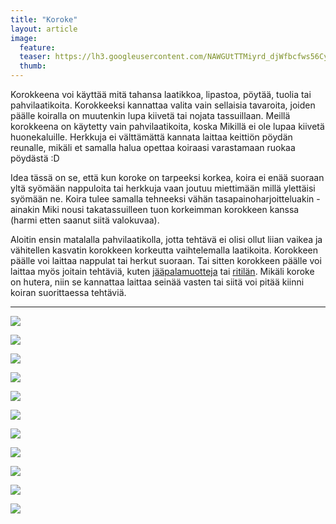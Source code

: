 ```yaml
---
title: "Koroke"
layout: article
image:
  feature:
  teaser: https://lh3.googleusercontent.com/NAWGUtTTMiyrd_djWfbcfws56CyqpL-774PlpNhOVolhpkwiwwFWoOXJPBo3mL5pCF9QdwkLv9m1bwdJgOCQqhQCDGYfMi4C_GB2w5Qf8CozQoaDq5NoJDTxdvX5K_gxPWVaw7upHCBuiEQzi-jh6yjxEOEkosoDJBmdhTyLak_3Pv6PWX_NXs1_2XTVF3Evucoyc90PeHPsp-aTeuF0kgKqfEMgHTlHFzo5b5ljHudTeWLPVk4DJh9fFZF4D3puxv0zXwiq9aGh7HEguI0ft0KMNvFLFxV14SvUo1QcKLSuzoIR4mdWCK1iMXspCnY-NctKJ5896onkbfSq1mnaNDETj65akJm9fZvHK-7UxD_giq6SWoy6nHqH2tZD4ngwAzdhcSLdLLFnxb7fHeUriJIn6eZ2PtxtovgoWJS-BGKc9uPzPRIJHaJ9IVfVmLtnz2lvzTnAAyYPhT_DLP1TpChGTasiBc6JFWDqH5TsmhxGlPCBNfXuTSHH6Uc0ET-TclDhU2csTow3fzHUyqnuN2dprVgevR_8SrlZwam38fQ=w245
  thumb:
---
```


Korokkeena voi käyttää mitä tahansa laatikkoa, lipastoa, pöytää, tuolia tai pahvilaatikoita. Korokkeeksi kannattaa valita vain sellaisia tavaroita, joiden päälle koiralla on muutenkin lupa kiivetä tai nojata tassuillaan. Meillä korokkeena on käytetty vain pahvilaatikoita, koska Mikillä ei ole lupaa kiivetä huonekaluille. Herkkuja ei välttämättä kannata laittaa keittiön pöydän reunalle, mikäli et samalla halua opettaa koiraasi varastamaan ruokaa pöydästä :D

Idea tässä on se, että kun koroke on tarpeeksi korkea, koira ei enää suoraan yltä syömään nappuloita tai herkkuja vaan joutuu miettimään millä ylettäisi syömään ne. Koira tulee samalla tehneeksi vähän tasapainoharjoitteluakin - ainakin Miki nousi takatassuilleen tuon korkeimman korokkeen kanssa (harmi etten saanut siitä valokuvaa).

Aloitin ensin matalalla pahvilaatikolla, jotta tehtävä ei olisi ollut liian vaikea ja vähitellen kasvatin korokkeen korkeutta vaihtelemalla laatikoita. Korokkeen päälle voi laittaa nappulat tai herkut suoraan. Tai sitten korokkeen päälle voi laittaa myös joitain tehtäviä, kuten [jääpalamuotteja](http://minimuutti.com/aktivointi/jaapalamuotit/) tai [ritilän](http://minimuutti.com/aktivointi/ritila/). Mikäli koroke on hutera, niin se kannattaa laittaa seinää vasten tai siitä voi pitää kiinni koiran suorittaessa tehtäviä.

---

[![](https://lh3.googleusercontent.com/GpFGy4mBJUdWdbYCAW5gxO35dDAX4nkCyMgyzhcXB48tpSrZmBdLrf1KXgs9sK0NTkDtK1MFmXRHxGfQkxnZzyCEeeEOB2wunwe1NmMP7Zago66ARcK9OeY_rchkbEB8QYAPC6B-hWCG7_lGlK3ESywwnwG4u2GTFBsN5ah_trx9yy5gJukpuA2gU65LkmZjptKxsLmXtH0TNG_KcrUi5T6p3QOKfCP1YJwMAMzq4Z7irxacwpVbTYqVuPibgs5RVoHz18JqlIlqPH8G8nTTaEos3MC5A8fN_hHtrkWqU78j-BOG44Jwk1cZMMyhcango619JJhRGLUIhaT23SR0EXKfcHVM_-MhO4fecU3bjhy5qYLZD05XfZOWLMH-_X3zDh8USYwLx_pYjiZxRgLPfEnlMy9zBRma42fN4djtKh_16MwvuIdZ-qTv36Yeaxosdx_IqFgjtw3O0AePpY8Wt1XjMhr4RpQt7ohnqDmJbLhmgRunugMWFkrvfbg3Er8Xd0saFvBakVbUN34HfHHq49dZ_RD2p8nO4E6KH0V5Ec4=w800)](https://lh3.googleusercontent.com/GpFGy4mBJUdWdbYCAW5gxO35dDAX4nkCyMgyzhcXB48tpSrZmBdLrf1KXgs9sK0NTkDtK1MFmXRHxGfQkxnZzyCEeeEOB2wunwe1NmMP7Zago66ARcK9OeY_rchkbEB8QYAPC6B-hWCG7_lGlK3ESywwnwG4u2GTFBsN5ah_trx9yy5gJukpuA2gU65LkmZjptKxsLmXtH0TNG_KcrUi5T6p3QOKfCP1YJwMAMzq4Z7irxacwpVbTYqVuPibgs5RVoHz18JqlIlqPH8G8nTTaEos3MC5A8fN_hHtrkWqU78j-BOG44Jwk1cZMMyhcango619JJhRGLUIhaT23SR0EXKfcHVM_-MhO4fecU3bjhy5qYLZD05XfZOWLMH-_X3zDh8USYwLx_pYjiZxRgLPfEnlMy9zBRma42fN4djtKh_16MwvuIdZ-qTv36Yeaxosdx_IqFgjtw3O0AePpY8Wt1XjMhr4RpQt7ohnqDmJbLhmgRunugMWFkrvfbg3Er8Xd0saFvBakVbUN34HfHHq49dZ_RD2p8nO4E6KH0V5Ec4=s0)

[![](https://lh3.googleusercontent.com/Ue2XGR2Pua5ghXAFcB0mIq_2yxOU6C359DT6H84ZSHHvN-ZjCmp0VRDTAq9jf_AASbS85hyD_4YxBoP-7fQ1pHntN9Lw3Vc0HxO-Xo2qDUZ8TFsvikcVUVLrQp7XVTuDdaiewLHDI_9-moEyG6NAJy9HCD0OK9D3k3h7KIArpTBIGSNghgC_9zUa3jaN8uI_kGFwGytxx5K8vqP6H_ihvD6FUTI0KDi4W1IzdllQCAHhkFtASrTkB8lQn6eIZKxNSVa_NW1Vxk8iPGwNFrCBQ4paJYSgjuhtKWlgS_DNBjP6ocjODOansQLe3yNtVmWA9v3OW-wlaV156vDcRsld6OuoXtwIbbSunJ2AhylRepv3FRCqfCengxbh31OuvN4PG5MUcdKeQFIXu7iw5XwZwfhDOLmbUnGtaoKc-Ul7Y_3nDc0PDjAScvxYoAtn1GfGaGA2JufZ08xPuc50En3n6pTEFMBB1V_UbSxAPExT5cOBpJLP6N39HfLlMsmjgHucY_ONgndufFNxu3jrUxlqQishL1GTfBO78OBn3_Tpxd8=w800)](https://lh3.googleusercontent.com/Ue2XGR2Pua5ghXAFcB0mIq_2yxOU6C359DT6H84ZSHHvN-ZjCmp0VRDTAq9jf_AASbS85hyD_4YxBoP-7fQ1pHntN9Lw3Vc0HxO-Xo2qDUZ8TFsvikcVUVLrQp7XVTuDdaiewLHDI_9-moEyG6NAJy9HCD0OK9D3k3h7KIArpTBIGSNghgC_9zUa3jaN8uI_kGFwGytxx5K8vqP6H_ihvD6FUTI0KDi4W1IzdllQCAHhkFtASrTkB8lQn6eIZKxNSVa_NW1Vxk8iPGwNFrCBQ4paJYSgjuhtKWlgS_DNBjP6ocjODOansQLe3yNtVmWA9v3OW-wlaV156vDcRsld6OuoXtwIbbSunJ2AhylRepv3FRCqfCengxbh31OuvN4PG5MUcdKeQFIXu7iw5XwZwfhDOLmbUnGtaoKc-Ul7Y_3nDc0PDjAScvxYoAtn1GfGaGA2JufZ08xPuc50En3n6pTEFMBB1V_UbSxAPExT5cOBpJLP6N39HfLlMsmjgHucY_ONgndufFNxu3jrUxlqQishL1GTfBO78OBn3_Tpxd8=s0)

[![](https://lh3.googleusercontent.com/EfYzePuyLbKltOWupJrZj9qId3F4fXLqsq7MJjAnxws_dD5gqgDedxo3Yh6Kl-a96IQ7Ralgt3iQ5Vvad5pY_6rfz5kEp6skE6YJHtwRZl_GFwiLuwi78AAFCN9mgw5AwX3gUAglOpKvCQdOTeMEtcUksw9PvQeegsuPhuP7sYAfwXmhr3OgKgTcYnD5ij_ZbjRKCdwQgpJdxgSrPtXUBPjpOjxkSDWrsEm9wErgLd8UTXUOib-YZzO8tJnh_cXcaDcQstgk8ctezYgM9r69EDTuCy9BZlPa0ZBEGkAYx42Wu3gvKmyoUJE_cxqvOMQ1fAjzOuwP7vaPTcZYFrYXRKForAe2_fN32f9u2DQesRzwSKmmzqtu5B17DAMvDLLbtAathN8av9mAurFkGzDNKvNklH-Quq0I2aKO1oJiIF8fgZeQPcBgFVIy3eNiFHeDYWeNznVvxKFr0FLTouz2Uw5SW3r88p8kBj9ZzbufyBK4QdWLojDsYhaaDpTPD8A25zQ_JUyCUstJdHz1bDElUq_MkR_wI-zxodAyVYYwA-Y=800)](https://lh3.googleusercontent.com/EfYzePuyLbKltOWupJrZj9qId3F4fXLqsq7MJjAnxws_dD5gqgDedxo3Yh6Kl-a96IQ7Ralgt3iQ5Vvad5pY_6rfz5kEp6skE6YJHtwRZl_GFwiLuwi78AAFCN9mgw5AwX3gUAglOpKvCQdOTeMEtcUksw9PvQeegsuPhuP7sYAfwXmhr3OgKgTcYnD5ij_ZbjRKCdwQgpJdxgSrPtXUBPjpOjxkSDWrsEm9wErgLd8UTXUOib-YZzO8tJnh_cXcaDcQstgk8ctezYgM9r69EDTuCy9BZlPa0ZBEGkAYx42Wu3gvKmyoUJE_cxqvOMQ1fAjzOuwP7vaPTcZYFrYXRKForAe2_fN32f9u2DQesRzwSKmmzqtu5B17DAMvDLLbtAathN8av9mAurFkGzDNKvNklH-Quq0I2aKO1oJiIF8fgZeQPcBgFVIy3eNiFHeDYWeNznVvxKFr0FLTouz2Uw5SW3r88p8kBj9ZzbufyBK4QdWLojDsYhaaDpTPD8A25zQ_JUyCUstJdHz1bDElUq_MkR_wI-zxodAyVYYwA-Y=s0)

[![](https://lh3.googleusercontent.com/NAldMRdHgfaSLwURRiN6jgXO1mAeWz5kUc9s2-m0xYid2GHTcfHhq2jISMtndoPCfH-sMe3zBUEMIaBVDH-767iQmooH7Q1HUz37z6DhuZoY5R9YvcyR82Cj-f-xkfA1Ems5JzHNuY85qWKme6CWsHpvBMHLM9mn2izoN60wMdq7EgKRKLy5gNpC_a60wt2ZGQ_s6fWlFiqLdvrMHssZSLtg4QXFQlEXvzIw3VYrnqohE5MuH8IQ2-xefHeJYuP276GvDLIicJTkARd4gnuxJKBUlymcza4NEifANANT_KicfXOTsev8DxEPiLws3ltjDq0mQ2sBZ2A3xZQokVq0fEubeEXGhkDZ8bx8BFvP6Wzlcwewlph9qR6sch_E18ff_eD-FEFaa3KDyv4bc--kqCVyDhWHNkPZYdWQ0cCMfL93olJVMatFKhOqpNxgqzlncxtSQxqDKaN4G14-sKrggkdRwQjBqfJr7dlFfJ4FxpodUeG1UnQ8h7_2AytBvAfm9NVc2dG-DVcVzwlWoqTW7cWofPXUy2STvvZsS4_cejU=w800)](https://lh3.googleusercontent.com/NAldMRdHgfaSLwURRiN6jgXO1mAeWz5kUc9s2-m0xYid2GHTcfHhq2jISMtndoPCfH-sMe3zBUEMIaBVDH-767iQmooH7Q1HUz37z6DhuZoY5R9YvcyR82Cj-f-xkfA1Ems5JzHNuY85qWKme6CWsHpvBMHLM9mn2izoN60wMdq7EgKRKLy5gNpC_a60wt2ZGQ_s6fWlFiqLdvrMHssZSLtg4QXFQlEXvzIw3VYrnqohE5MuH8IQ2-xefHeJYuP276GvDLIicJTkARd4gnuxJKBUlymcza4NEifANANT_KicfXOTsev8DxEPiLws3ltjDq0mQ2sBZ2A3xZQokVq0fEubeEXGhkDZ8bx8BFvP6Wzlcwewlph9qR6sch_E18ff_eD-FEFaa3KDyv4bc--kqCVyDhWHNkPZYdWQ0cCMfL93olJVMatFKhOqpNxgqzlncxtSQxqDKaN4G14-sKrggkdRwQjBqfJr7dlFfJ4FxpodUeG1UnQ8h7_2AytBvAfm9NVc2dG-DVcVzwlWoqTW7cWofPXUy2STvvZsS4_cejU=s0)

[![](https://lh3.googleusercontent.com/dd-xMvEZQUzQLVj15pZ_CHLI1jVWJGFKf2M_dX7r-14lwBMV7YRThi1lX4kiWglhg9SIObhHwF6590q-7hEohigTH-sAXpLzTfhpUgX8jjhjmrjRdOuYLQQu_eAZEZqvGPlYKRzH5mbzTbernYo3PULeVWAf3A4gDn2XKCoCZFTAo5S_WPPNMYzHCjUWJfoWpQbOIjupx8kGet0_wrRXrKAuH0qDHhoLll32HYUlbuDXUlosDlGuBgP7_5tlOv_C9ffV28oNQhKPRjpiwwZMTLqz3XFM19miMfBkNntrqMJ4HG-loDY3Kw2vEUYX2oz498_0SFDVHbOf_fBNEgve7k8ZLHDX0bs3tL1l813jk2uzJjwRhty6FYlBkE59lTmxuyi8iowmjjnQysePPSdwuYQQbttpEjFSF2FzMX7JRBWEn_DQSx7cBT_yu-Rgj1al5Ak9wxl5EupzWImjAh42q5wiFwCGflQ_GkdopKp1QrNJOLe9Ec5JrFoAQDGBSlEl5gRt7UmSd8fNpiGTuBMLiBUvZ0cje57HbxKnV9xWvq0=w800)](https://lh3.googleusercontent.com/dd-xMvEZQUzQLVj15pZ_CHLI1jVWJGFKf2M_dX7r-14lwBMV7YRThi1lX4kiWglhg9SIObhHwF6590q-7hEohigTH-sAXpLzTfhpUgX8jjhjmrjRdOuYLQQu_eAZEZqvGPlYKRzH5mbzTbernYo3PULeVWAf3A4gDn2XKCoCZFTAo5S_WPPNMYzHCjUWJfoWpQbOIjupx8kGet0_wrRXrKAuH0qDHhoLll32HYUlbuDXUlosDlGuBgP7_5tlOv_C9ffV28oNQhKPRjpiwwZMTLqz3XFM19miMfBkNntrqMJ4HG-loDY3Kw2vEUYX2oz498_0SFDVHbOf_fBNEgve7k8ZLHDX0bs3tL1l813jk2uzJjwRhty6FYlBkE59lTmxuyi8iowmjjnQysePPSdwuYQQbttpEjFSF2FzMX7JRBWEn_DQSx7cBT_yu-Rgj1al5Ak9wxl5EupzWImjAh42q5wiFwCGflQ_GkdopKp1QrNJOLe9Ec5JrFoAQDGBSlEl5gRt7UmSd8fNpiGTuBMLiBUvZ0cje57HbxKnV9xWvq0=s0)

[![](https://lh3.googleusercontent.com/JUWG8QGiSP4hbRBGEMeY-49LsORpsgFp12Dd5lEaKzk1OWu4vCGmKkY93jHsvl_SjIyDUTRntJgMHtzOM1tXDQiuCK7CStDLzKumkeCvxIrJwc6QToGdPM5kVxOOLTTgHJiDHzKVzihEnUJ144IFy4fLjiKgQvc_qYVAMVAJj4cv_k8F30hN5AbjQvW5dxsAS6HlhHLSCmJLdkw1OCiw7zy-Xx9rAGQAkRW27GwaYslI_YE5EN20YMUEf81rMvFiFtmQe7XmUOqkn6sUgdbs8lo73G6bOopSJXGjLVztYsPAnrVptrSknSfqX-GnKUbGZV9K9Fv0Yf_smGuTFpEDwSMEgmT6q5aRmWcg7fCjuakMRqiPMM-ad-USZxBWYyoaN7jR-OOaZNiJWClgNfJRYHSEY7flYRrC_rvChJW1bgVNgVQKNP7Z7qsFqxe-kSSlm67P5blMbIyDDOgsNYEn766PjrIniGnJvIUnYlnydNDlhAUMP9Gm4Y3SWw2BJlnZoF5327-6LOoIXSDtXgKtFRmUtoeis5o8reLKYOLdfY8=w800)](https://lh3.googleusercontent.com/JUWG8QGiSP4hbRBGEMeY-49LsORpsgFp12Dd5lEaKzk1OWu4vCGmKkY93jHsvl_SjIyDUTRntJgMHtzOM1tXDQiuCK7CStDLzKumkeCvxIrJwc6QToGdPM5kVxOOLTTgHJiDHzKVzihEnUJ144IFy4fLjiKgQvc_qYVAMVAJj4cv_k8F30hN5AbjQvW5dxsAS6HlhHLSCmJLdkw1OCiw7zy-Xx9rAGQAkRW27GwaYslI_YE5EN20YMUEf81rMvFiFtmQe7XmUOqkn6sUgdbs8lo73G6bOopSJXGjLVztYsPAnrVptrSknSfqX-GnKUbGZV9K9Fv0Yf_smGuTFpEDwSMEgmT6q5aRmWcg7fCjuakMRqiPMM-ad-USZxBWYyoaN7jR-OOaZNiJWClgNfJRYHSEY7flYRrC_rvChJW1bgVNgVQKNP7Z7qsFqxe-kSSlm67P5blMbIyDDOgsNYEn766PjrIniGnJvIUnYlnydNDlhAUMP9Gm4Y3SWw2BJlnZoF5327-6LOoIXSDtXgKtFRmUtoeis5o8reLKYOLdfY8=s0)

[![](https://lh3.googleusercontent.com/EtXkaSUb-busLZEvCa5mUJl-p-8th3H5QRA2Or-oHjCUa-Y3R0RQ6If4cXhai8yFBVVqJVWrCoEQTkRWfw4SZ1P1Fr8TpZValmVutb9XPcAojfi_mCDthAuAi1CX8h8RW_dEXvj0JUNwtSd-Qcs83HSnLphoPv3YQmQVGJ3ZDl5VQyZVF9wySHzmUQdWOqY12AvLYFH2d1C5Dyc5neRx99OPhConxAKDc7chgDh8op7i1ojtR-7_dcuip4WGvlfSZvGdwNG-LsdVp5E8kaxvmiVBzl75OEFJiWtqPfPCq2kE5q4WX170aeNafeC4INAWVBHQrraR8jaGEmMjq9bOOCS14MePPsceT4Vl4QTM2JWOD2TDAAvzAwn9I9uzZTsDZ2K3zf8UBlQ7uWD1_3Iy_qCw7mPnTJtPeCke-17PwifCi17rbe-sXO9PUV22TyVMLZBjdRe2LigSPgZfyb-n1ft-3rrhpBNs-3rMjsyp-GH2WLWuUNDjtMm1iAjKOr5Qm3sW5ZJmlBAQ0jMVjJlWhczqNCsagwUPmzGulQa6tYI=w800)](https://lh3.googleusercontent.com/EtXkaSUb-busLZEvCa5mUJl-p-8th3H5QRA2Or-oHjCUa-Y3R0RQ6If4cXhai8yFBVVqJVWrCoEQTkRWfw4SZ1P1Fr8TpZValmVutb9XPcAojfi_mCDthAuAi1CX8h8RW_dEXvj0JUNwtSd-Qcs83HSnLphoPv3YQmQVGJ3ZDl5VQyZVF9wySHzmUQdWOqY12AvLYFH2d1C5Dyc5neRx99OPhConxAKDc7chgDh8op7i1ojtR-7_dcuip4WGvlfSZvGdwNG-LsdVp5E8kaxvmiVBzl75OEFJiWtqPfPCq2kE5q4WX170aeNafeC4INAWVBHQrraR8jaGEmMjq9bOOCS14MePPsceT4Vl4QTM2JWOD2TDAAvzAwn9I9uzZTsDZ2K3zf8UBlQ7uWD1_3Iy_qCw7mPnTJtPeCke-17PwifCi17rbe-sXO9PUV22TyVMLZBjdRe2LigSPgZfyb-n1ft-3rrhpBNs-3rMjsyp-GH2WLWuUNDjtMm1iAjKOr5Qm3sW5ZJmlBAQ0jMVjJlWhczqNCsagwUPmzGulQa6tYI=s0)

[![](https://lh3.googleusercontent.com/_ykcvotKGA2PDzIOXb8hjQdTVTBqj4uuPDh-jSyasBgLmcC1Qcho4_cRBE6PKoJD_5AHnQBVGJWCApXRnf63PMsaYB6lNLNZBmWvVeRlpieDfKspiAoWx_lFLt3piv34i6LDznRjiEHhnDqauiaRZEytnEVnpgjTIg0fuxAxIwmTgbI85--zyJMCbDN08vINQSkmZRJVuruy2tppA3Tvmc1Lapd409YKZcXNlTMlEdcJe0vM63yvOhWKSyuBQVh5J57hMggbZ5XpkfSjEgg4bQDRd2P6mww8FUVnEi_v6QRdQXtzuXv3nfiMHCjzVCFxTqxpiRDDExvZJK0FzwKLGJ1KkWg_sTtacruGQ-p_o7M3iDrkabX6cTTRL1wceVdFLE--Xxt7fikYNJQrC4r4mXrb_83VSQ9BIp99n4KYhFex5LL9dd8gevk9951vxmD2XTNn-9V9KJCqdLLq--2EwelT8qfXPTHjn0S3adecJ2oel_zrqo9kmjj1HfIwFPbE7vBPmEaat1x3lbpIs7eX2CoZoWa6Al3COp1jpBnNuiI=w800)](https://lh3.googleusercontent.com/_ykcvotKGA2PDzIOXb8hjQdTVTBqj4uuPDh-jSyasBgLmcC1Qcho4_cRBE6PKoJD_5AHnQBVGJWCApXRnf63PMsaYB6lNLNZBmWvVeRlpieDfKspiAoWx_lFLt3piv34i6LDznRjiEHhnDqauiaRZEytnEVnpgjTIg0fuxAxIwmTgbI85--zyJMCbDN08vINQSkmZRJVuruy2tppA3Tvmc1Lapd409YKZcXNlTMlEdcJe0vM63yvOhWKSyuBQVh5J57hMggbZ5XpkfSjEgg4bQDRd2P6mww8FUVnEi_v6QRdQXtzuXv3nfiMHCjzVCFxTqxpiRDDExvZJK0FzwKLGJ1KkWg_sTtacruGQ-p_o7M3iDrkabX6cTTRL1wceVdFLE--Xxt7fikYNJQrC4r4mXrb_83VSQ9BIp99n4KYhFex5LL9dd8gevk9951vxmD2XTNn-9V9KJCqdLLq--2EwelT8qfXPTHjn0S3adecJ2oel_zrqo9kmjj1HfIwFPbE7vBPmEaat1x3lbpIs7eX2CoZoWa6Al3COp1jpBnNuiI=s0)

[![](https://lh3.googleusercontent.com/DXMJ8JiBIO1ULhHyW0j6aelsKQlMMlN299HMo6pB0E14AZQkSdaxUoEqLV7yltISpAVZm5m1Hn9__MXtOA9E0BRTa9u3d6pJkI4Q72NTUW7HUBeIm-DjmAubYQ4bUK2_J2i6bWmH14IzTjuPAUWpQrgJduDnFkT9VSTp3AoQQ51eumzf8DGSLfZnTSHsra0Iof95kXapwa2qEoSR0jlf8oOQonLOmqMfri_CErLM9VepGDJrNFHVzaa1k-RR6RZYQv0dzZAwpOIYKDdQMvwmcd70Wr7TsLV5_GylNQBDVPOLejDpHE3ItSqGuz5r-T-6L5fbJ2TTgOokH0QeT41wL9WJS2RUGpMSBtjVFbjyYa_A0v00_gkTvWFho9Z-652O_XPEnwvHr-tRGCbk_dM-mrOc1L72UJcv_kayTuhiQP1RSuj8sn3ziqarL2p7upL00siMZT2hPanF-AFBTUG1u90FSf6SgpxZXuPqwY5Oc8o3D-uuKGbgdLM_Gp8pLojLzgozhoQOtB5k-hNpft0DYAT9-WfZEY7W7m6gysDoHfA=w800)](https://lh3.googleusercontent.com/DXMJ8JiBIO1ULhHyW0j6aelsKQlMMlN299HMo6pB0E14AZQkSdaxUoEqLV7yltISpAVZm5m1Hn9__MXtOA9E0BRTa9u3d6pJkI4Q72NTUW7HUBeIm-DjmAubYQ4bUK2_J2i6bWmH14IzTjuPAUWpQrgJduDnFkT9VSTp3AoQQ51eumzf8DGSLfZnTSHsra0Iof95kXapwa2qEoSR0jlf8oOQonLOmqMfri_CErLM9VepGDJrNFHVzaa1k-RR6RZYQv0dzZAwpOIYKDdQMvwmcd70Wr7TsLV5_GylNQBDVPOLejDpHE3ItSqGuz5r-T-6L5fbJ2TTgOokH0QeT41wL9WJS2RUGpMSBtjVFbjyYa_A0v00_gkTvWFho9Z-652O_XPEnwvHr-tRGCbk_dM-mrOc1L72UJcv_kayTuhiQP1RSuj8sn3ziqarL2p7upL00siMZT2hPanF-AFBTUG1u90FSf6SgpxZXuPqwY5Oc8o3D-uuKGbgdLM_Gp8pLojLzgozhoQOtB5k-hNpft0DYAT9-WfZEY7W7m6gysDoHfA=s0)

[![](https://lh3.googleusercontent.com/nrAe8-e6kFC5ZF_BKSXqFGUjx1U1_pl1pZshPrsWfbzLKV4Z8sz07sYzQLY27E8Mhfnd4LJDNCC6kRWyqU_M5mnlTiXL3ORPeIJ1Eg8evwadQ5SdaTKh6C8s77LrolciMl3UdkjfnGiKX3XmcPxhPcwLyuaaiwxDmlQ9vBmE8WgPIsa5HEVN6LE_pgtGaz7axcngLUgg-y-DMGR6qkQouwTFXe58YlmiHYXN5319tZVJyhOXdEkd1lLupJub4G7UrWIqu7uHYgVtc7UWI3LRynnr2V2MnQc-z1HNwsonHM6nCLAlVvR1iYQvHcc27tUc1Wi2eI3T2u3ejwaBPUqS4xVTAyTQY3HzYTo9U5Dp80dBXCKxO3vy8Te3iI3gH80ft28sg3wN8cyBw9sitiG54ndfi3ZD_o6HDRrTmRI5NgIxTK58FTiYE5bOw5LtWF8Fz2n9gdNi1kCvHChM7ToC-CxzOyxmPDW5TONDiXDHbbsSNcapj31ggi0RksLvSwo6zu0l9P7I-md-W4fteizsuECs4uPMrPY8BWlOoG6gljM=w800)](https://lh3.googleusercontent.com/nrAe8-e6kFC5ZF_BKSXqFGUjx1U1_pl1pZshPrsWfbzLKV4Z8sz07sYzQLY27E8Mhfnd4LJDNCC6kRWyqU_M5mnlTiXL3ORPeIJ1Eg8evwadQ5SdaTKh6C8s77LrolciMl3UdkjfnGiKX3XmcPxhPcwLyuaaiwxDmlQ9vBmE8WgPIsa5HEVN6LE_pgtGaz7axcngLUgg-y-DMGR6qkQouwTFXe58YlmiHYXN5319tZVJyhOXdEkd1lLupJub4G7UrWIqu7uHYgVtc7UWI3LRynnr2V2MnQc-z1HNwsonHM6nCLAlVvR1iYQvHcc27tUc1Wi2eI3T2u3ejwaBPUqS4xVTAyTQY3HzYTo9U5Dp80dBXCKxO3vy8Te3iI3gH80ft28sg3wN8cyBw9sitiG54ndfi3ZD_o6HDRrTmRI5NgIxTK58FTiYE5bOw5LtWF8Fz2n9gdNi1kCvHChM7ToC-CxzOyxmPDW5TONDiXDHbbsSNcapj31ggi0RksLvSwo6zu0l9P7I-md-W4fteizsuECs4uPMrPY8BWlOoG6gljM=s0)

[![](https://lh3.googleusercontent.com/HhoBXZ5WQGKT_a9aFP6lXA2UF42nMP_8X-csOT530ysFdSAJ7_r4C93_4EklEzufy-IKYOVzFGC-eSjlB0nS5FCUD6CTyRWcIiNRjT0kLvgQIZHTbi0S5LdgYmOTNdsmTd6tPdZ1kp_twfEUW_e6PzWZvTf1SRD86TlHdxlGr96XBLUhAOs-QB04hg8Y_v0N36SOOn21FJcnNV13h_1k_sonZvzFawYGpJcZ4he2piUmdBv7-KjsD2ZvUHLeKobyjyf_uneE0c-zrDBFXyfylKaLtnhOvBFh-yQMxHM8MGwmND2lxS7cHCDpZGyQFguui96VAuREbhZRdYIuDTcmivrnScc4VhxEuiv1RBrI8wcMxCkkqTsHqRKZ9a3SlUPWVsbuYSKcrd-s0eG-flXPrG9RNFHBkS3I9HSAzh441p1APinPPMsq8qUQeRXtKYDhT5VCPj4H9uQsrB9Oy8vQby5Q3oLOCxRpmNnK1cUemiuJHGbHExD0RgUI2IUyDw4liHcFaGizQrw57rSK194hpiXFMY1Ic97dNzqdrbPz1pk=w800)](https://lh3.googleusercontent.com/HhoBXZ5WQGKT_a9aFP6lXA2UF42nMP_8X-csOT530ysFdSAJ7_r4C93_4EklEzufy-IKYOVzFGC-eSjlB0nS5FCUD6CTyRWcIiNRjT0kLvgQIZHTbi0S5LdgYmOTNdsmTd6tPdZ1kp_twfEUW_e6PzWZvTf1SRD86TlHdxlGr96XBLUhAOs-QB04hg8Y_v0N36SOOn21FJcnNV13h_1k_sonZvzFawYGpJcZ4he2piUmdBv7-KjsD2ZvUHLeKobyjyf_uneE0c-zrDBFXyfylKaLtnhOvBFh-yQMxHM8MGwmND2lxS7cHCDpZGyQFguui96VAuREbhZRdYIuDTcmivrnScc4VhxEuiv1RBrI8wcMxCkkqTsHqRKZ9a3SlUPWVsbuYSKcrd-s0eG-flXPrG9RNFHBkS3I9HSAzh441p1APinPPMsq8qUQeRXtKYDhT5VCPj4H9uQsrB9Oy8vQby5Q3oLOCxRpmNnK1cUemiuJHGbHExD0RgUI2IUyDw4liHcFaGizQrw57rSK194hpiXFMY1Ic97dNzqdrbPz1pk=s0)
